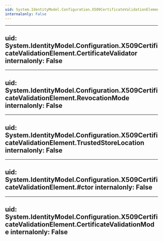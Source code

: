 ```yaml
---
uid: System.IdentityModel.Configuration.X509CertificateValidationElement
internalonly: False
---
```


---
uid: System.IdentityModel.Configuration.X509CertificateValidationElement.CertificateValidator
internalonly: False
---

---
uid: System.IdentityModel.Configuration.X509CertificateValidationElement.RevocationMode
internalonly: False
---

---
uid: System.IdentityModel.Configuration.X509CertificateValidationElement.TrustedStoreLocation
internalonly: False
---

---
uid: System.IdentityModel.Configuration.X509CertificateValidationElement.#ctor
internalonly: False
---

---
uid: System.IdentityModel.Configuration.X509CertificateValidationElement.CertificateValidationMode
internalonly: False
---
